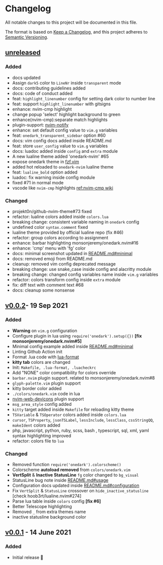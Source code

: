 # Changelog

All notable changes to this project will be documented in this file.

The format is based on [Keep a Changelog](https://keepachangelog.com/en/1.0.0/),
and this project adheres to [Semantic Versioning](https://semver.org/spec/v2.0.0.html).

## [unreleased]

### Added

- docs updated
- Assign `dark5` color to `LineNr` inside `transparent` mode
- docs: contributing guidelines added
- docs: code of conduct added
- feat: `highlight_linenumber` config for setting dark color to number line
- feat: support `highlight_linenumber` with gitsigns
- enhance: nvim-cmp highlight
- change popup 'select' highlight background to green
- enhance(nvim-cmp):separate match highlights
- plugin-support: [nvim-notify](https://github.com/rcarriga/nvim-notify)
- enhance: set default config value to `vim.g` variables
- feat: `onedark_transparent_sidebar` option #60
- docs: vim config docs added inside README.md
- feat: store `user_config` value to `vim.g` variables
- docs: luadoc added inside `config` and `extra` module
- A new lualine theme added 'onedark-nvim' #65
- expose onedark theme in [fzf.vim](https://github.com/junegunn/fzf.vim)
- added hot reloaded to `onedark-nvim` lualine theme
- feat: `lualine_bold` option added
- luadoc: fix warning inside config module
- fixed #71 in normal mode
- vscode like `nvim-cmp` highlights [ref:nvim-cmp wiki](https://github.com/hrsh7th/nvim-cmp/wiki/Menu-Appearance#how-to-add-visual-studio-code-dark-theme-colors-to-the-menu)

### Changed

- projekt0n/github-nvim-theme#73 fixed
- refactor: lualine colors added inside `colors.lua`
- breaking change: consistent variable naming in `onedark` config
- undefined color `syntax.comment` fixed
- lualine theme provided by official lualine repo (fix #46)
- refactor: group colors according to assignment
- enhance: barbar highlighting monsonjeremy/onedark.nvim#16
- enhance: 'cmp' menu with 'fg' color
- docs: minimal screenshot updated in [README.md#minimal](https://github.com/ful1e5/onedark.nvim#minimal)
- docs: removed emoji from README.md
- cleanup: removed vim config deprecated message
- breaking change: use snake_case inside config and alacritty module
- breaking change: changed config variables name inside `vim.g` variables
- refactor: colors transform config inside `extra` module
- fix: diff text with comment text #68
- docs: cleanup some nonsense

## [v0.0.2]- 19 Sep 2021

### Added

- **Warning** on `vim.g` configuration
- Configure plugin in lua using `require('onedark').setup({})` **[fix monsonjeremy/onedark.nvim#5]**
- Minimal config example added inside [README.md#minimal](./README.md#minimal)
- Linting Github Action init
- Format .lua code with [lua-format](https://github.com/Koihik/LuaFormatter)
- **kitty tab** colors are changed
- Init: `Makefile, .lua-format, .luacheckrc`
- Add "NONE" color compatibility for colors override
- `barbar.nvim` plugin support. related to monsonjeremy/onedark.nvim#8
- `glyph-palette.vim` plugin support
- kitty border color added
- `./colors/onedark.vim` code in lua
- [nvim-web-devicons](https://github.com/kyazdani42/nvim-web-devicons) plugin support
- `msg_area_style` config added
- `kitty` target added inside `Makefile` for reloading kitty theme
- `TSVariable` & `TSOperator` colors added inside `colors.lua`
- `cursor`, `TSProperty`, `jsonTSLabel`, `lessInclude`, `lessClass`, `cssStringQQ`, `makeIdent` colors added
- php, javascript, python, ruby, scss, bash , typescript, sql, xml, yaml syntax highlighting improved
- refactor: colors file to `lua`

### Changed

- Removed function `require('onedark').colorscheme()`
- Colorscheme **autoload removed** from `colors/onedark.vim`
- **VertSplit** & **Inactive StatusLine** `fg` color changed to `bg_visual`
- StatusLine bug note inside [README.md#usage](./README.md#-usage)
- Configuration docs updated inside [README.md#configuration](./README.md#-configuration)
- Fix `VertSplit` & `StatusLine` crossover on `hide_inactive_statusline` [check hoob3rt/lualine.nvim#274]
- Parse lua table inside `colors` config **[fix #6]**
- Better Telescope highlighting
- Removed `_` from extra themes name
- inactive statusline background color

## [v0.0.1] - 14 June 2021

### Added

- Initial release 🎊

[unreleased]: https://github.com/ful1e5/onedark.nvim/compare/v0.0.2...main
[v0.0.2]: https://github.com/ful1e5/onedark.nvim/compare/v0.0.2...v0.0.1
[v0.0.1]: https://github.com/ful1e5/onedark.nvim/tree/v0.0.1
